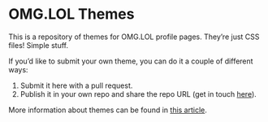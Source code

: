 # OMG.LOL Themes

This is a repository of themes for OMG.LOL profile pages. They’re just CSS files! Simple stuff.

If you’d like to submit your own theme, you can do it a couple of different ways:

1. Submit it here with a pull request.
2. Publish it in your own repo and share the repo URL (get in touch [here](https://meta.omg.lol/help/contact)).

More information about themes can be found in [this article](https://meta.omg.lol/help/profile-themes).